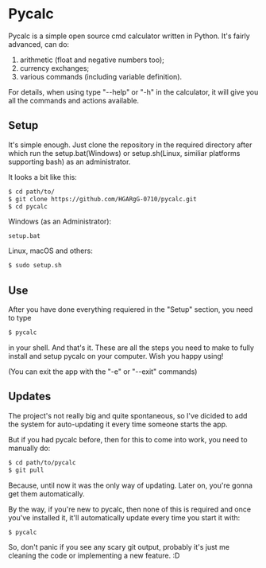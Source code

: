 # Pycalc

Pycalc is a simple open source cmd calculator written in Python.
It's fairly advanced, can do: 

1. arithmetic (float and negative numbers too); 
2. currency exchanges; 
3. various commands (including variable definition). 

For details, when using type "--help" or "-h" in the calculator, it will give you all the commands and actions available. 

## Setup

It's simple enough. Just clone the repository in the required directory after which run the setup.bat(Windows) or setup.sh(Linux, similiar platforms supporting bash) as an administrator.

It looks a bit like this:

```bash
$ cd path/to/
$ git clone https://github.com/HGARgG-0710/pycalc.git
$ cd pycalc
```

Windows (as an Administrator):

```batch
setup.bat
```

Linux, macOS and others:

```bash
$ sudo setup.sh
```

## Use

After you have done everything requiered in the "Setup" section, you need to type

```bash
$ pycalc
```

in your shell. And that's it. These are all the steps you need to make to fully install and setup pycalc on your computer. Wish you happy using!

(You can exit the app with the "-e" or "--exit" commands)

## Updates

The project's not really big and quite spontaneous, so I've dicided to add the system for auto-updating it every time someone starts the app.

But if you had pycalc before, then for this to come into work, you need to manually do:

```bash
$ cd path/to/pycalc
$ git pull
```

Because, until now it was the only way of updating. Later on, you're gonna get them automatically.

By the way, if you're new to pycalc, then none of this is required and once you've installed it, it'll automatically update every time you start it with:

    $ pycalc

So, don't panic if you see any scary git output, probably it's just me cleaning the code or implementing a new feature. :D
